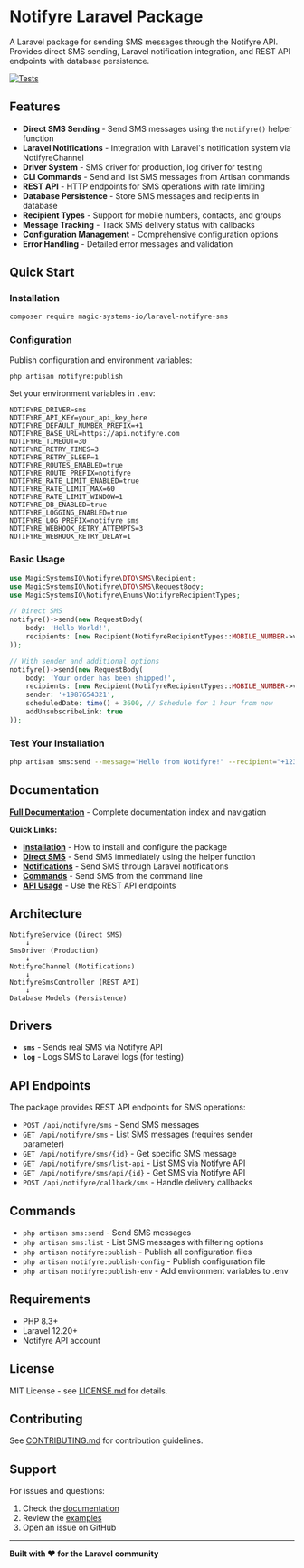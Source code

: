 # Notifyre Laravel Package

A Laravel package for sending SMS messages through the Notifyre API. Provides direct SMS sending, Laravel notification integration, and REST API endpoints with database persistence.

[![Tests](https://github.com/magic-systems-io/laravel-notifyre-sms/actions/workflows/tests.yml/badge.svg)](https://github.com/magic-systems-io/laravel-notifyre-sms/actions)

## Features

- **Direct SMS Sending** - Send SMS messages using the `notifyre()` helper function
- **Laravel Notifications** - Integration with Laravel's notification system via NotifyreChannel
- **Driver System** - SMS driver for production, log driver for testing
- **CLI Commands** - Send and list SMS messages from Artisan commands
- **REST API** - HTTP endpoints for SMS operations with rate limiting
- **Database Persistence** - Store SMS messages and recipients in database
- **Recipient Types** - Support for mobile numbers, contacts, and groups
- **Message Tracking** - Track SMS delivery status with callbacks
- **Configuration Management** - Comprehensive configuration options
- **Error Handling** - Detailed error messages and validation

## Quick Start

### Installation

```bash
composer require magic-systems-io/laravel-notifyre-sms
```

### Configuration

Publish configuration and environment variables:

```bash
php artisan notifyre:publish
```

Set your environment variables in `.env`:

```env
NOTIFYRE_DRIVER=sms
NOTIFYRE_API_KEY=your_api_key_here
NOTIFYRE_DEFAULT_NUMBER_PREFIX=+1
NOTIFYRE_BASE_URL=https://api.notifyre.com
NOTIFYRE_TIMEOUT=30
NOTIFYRE_RETRY_TIMES=3
NOTIFYRE_RETRY_SLEEP=1
NOTIFYRE_ROUTES_ENABLED=true
NOTIFYRE_ROUTE_PREFIX=notifyre
NOTIFYRE_RATE_LIMIT_ENABLED=true
NOTIFYRE_RATE_LIMIT_MAX=60
NOTIFYRE_RATE_LIMIT_WINDOW=1
NOTIFYRE_DB_ENABLED=true
NOTIFYRE_LOGGING_ENABLED=true
NOTIFYRE_LOG_PREFIX=notifyre_sms
NOTIFYRE_WEBHOOK_RETRY_ATTEMPTS=3
NOTIFYRE_WEBHOOK_RETRY_DELAY=1
```

### Basic Usage

```php
use MagicSystemsIO\Notifyre\DTO\SMS\Recipient;
use MagicSystemsIO\Notifyre\DTO\SMS\RequestBody;
use MagicSystemsIO\Notifyre\Enums\NotifyreRecipientTypes;

// Direct SMS
notifyre()->send(new RequestBody(
    body: 'Hello World!',
    recipients: [new Recipient(NotifyreRecipientTypes::MOBILE_NUMBER->value, '+1234567890')]
));

// With sender and additional options
notifyre()->send(new RequestBody(
    body: 'Your order has been shipped!',
    recipients: [new Recipient(NotifyreRecipientTypes::MOBILE_NUMBER->value, '+1234567890')],
    sender: '+1987654321',
    scheduledDate: time() + 3600, // Schedule for 1 hour from now
    addUnsubscribeLink: true
));
```

### Test Your Installation

```bash
php artisan sms:send --message="Hello from Notifyre!" --recipient="+1234567890"
```

## Documentation

**[Full Documentation](./docs/README.md)** - Complete documentation index and navigation

**Quick Links:**

- **[Installation](./docs/getting-started/INSTALLATION.md)** - How to install and configure the package
- **[Direct SMS](./docs/usage/DIRECT_SMS.md)** - Send SMS immediately using the helper function
- **[Notifications](./docs/usage/NOTIFICATIONS.md)** - Send SMS through Laravel notifications
- **[Commands](./docs/usage/COMMANDS.md)** - Send SMS from the command line
- **[API Usage](./docs/usage/API.md)** - Use the REST API endpoints

## Architecture

```
NotifyreService (Direct SMS)
    ↓
SmsDriver (Production)
    ↓
NotifyreChannel (Notifications)
    ↓
NotifyreSmsController (REST API)
    ↓
Database Models (Persistence)
```

## Drivers

- **`sms`** - Sends real SMS via Notifyre API
- **`log`** - Logs SMS to Laravel logs (for testing)

## API Endpoints

The package provides REST API endpoints for SMS operations:

- `POST /api/notifyre/sms` - Send SMS messages
- `GET /api/notifyre/sms` - List SMS messages (requires sender parameter)
- `GET /api/notifyre/sms/{id}` - Get specific SMS message
- `GET /api/notifyre/sms/list-api` - List SMS via Notifyre API
- `GET /api/notifyre/sms/api/{id}` - Get SMS via Notifyre API
- `POST /api/notifyre/callback/sms` - Handle delivery callbacks

## Commands

- `php artisan sms:send` - Send SMS messages
- `php artisan sms:list` - List SMS messages with filtering options
- `php artisan notifyre:publish` - Publish all configuration files
- `php artisan notifyre:publish-config` - Publish configuration file
- `php artisan notifyre:publish-env` - Add environment variables to .env

## Requirements

- PHP 8.3+
- Laravel 12.20+
- Notifyre API account

## License

MIT License - see [LICENSE.md](./LICENSE.md) for details.

## Contributing

See [CONTRIBUTING.md](./CONTRIBUTING.md) for contribution guidelines.

## Support

For issues and questions:

1. Check the [documentation](./docs/README.md)
2. Review the [examples](./docs/usage/DIRECT_SMS.md)
3. Open an issue on GitHub

---

**Built with ❤️ for the Laravel community**

